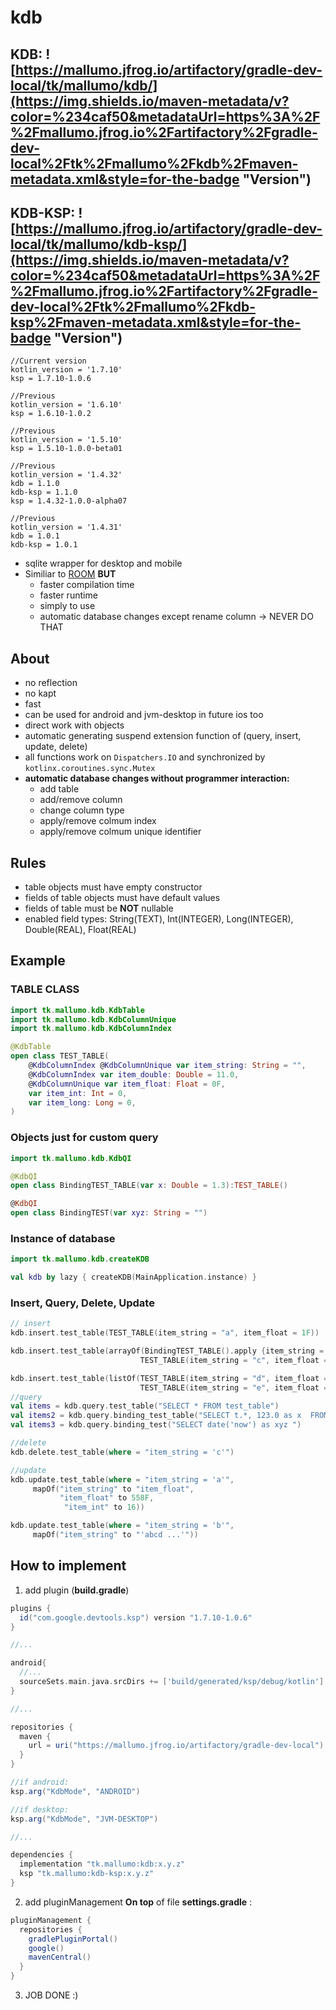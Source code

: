 # kdb

## KDB: ![https://mallumo.jfrog.io/artifactory/gradle-dev-local/tk/mallumo/kdb/](https://img.shields.io/maven-metadata/v?color=%234caf50&metadataUrl=https%3A%2F%2Fmallumo.jfrog.io%2Fartifactory%2Fgradle-dev-local%2Ftk%2Fmallumo%2Fkdb%2Fmaven-metadata.xml&style=for-the-badge "Version")

## KDB-KSP: ![https://mallumo.jfrog.io/artifactory/gradle-dev-local/tk/mallumo/kdb-ksp/](https://img.shields.io/maven-metadata/v?color=%234caf50&metadataUrl=https%3A%2F%2Fmallumo.jfrog.io%2Fartifactory%2Fgradle-dev-local%2Ftk%2Fmallumo%2Fkdb-ksp%2Fmaven-metadata.xml&style=for-the-badge "Version")

```
//Current version
kotlin_version = '1.7.10'
ksp = 1.7.10-1.0.6

//Previous
kotlin_version = '1.6.10'
ksp = 1.6.10-1.0.2

//Previous
kotlin_version = '1.5.10'
ksp = 1.5.10-1.0.0-beta01

//Previous
kotlin_version = '1.4.32'
kdb = 1.1.0
kdb-ksp = 1.1.0
ksp = 1.4.32-1.0.0-alpha07

//Previous
kotlin_version = '1.4.31'
kdb = 1.0.1
kdb-ksp = 1.0.1
```

* sqlite wrapper for desktop and mobile
* Similiar to [ROOM](https://developer.android.com/jetpack/androidx/releases/room?hl=en) **BUT**
  * faster compilation time
  * faster runtime
  * simply to use
  * automatic database changes except rename column -> NEVER DO THAT

## About
* no reflection
* no kapt
* fast
* can be used for android and jvm-desktop in future ios too
* direct work with objects
* automatic generating suspend extension function of (query, insert, update, delete)
* all functions work on ``Dispatchers.IO`` and synchronized by ``kotlinx.coroutines.sync.Mutex``
* **automatic database changes without programmer interaction:**
  * add table
  * add/remove column
  * change column type
  * apply/remove colmum index
  * apply/remove colmum unique identifier

## Rules
* table objects must have empty constructor
* fields of table objects must have default values
* fields of table must be **NOT** nullable
* enabled field types: String(TEXT), Int(INTEGER), Long(INTEGER), Double(REAL), Float(REAL)

## Example

### TABLE CLASS
```kotlin
import tk.mallumo.kdb.KdbTable
import tk.mallumo.kdb.KdbColumnUnique
import tk.mallumo.kdb.KdbColumnIndex

@KdbTable
open class TEST_TABLE(
    @KdbColumnIndex @KdbColumnUnique var item_string: String = "",
    @KdbColumnIndex var item_double: Double = 11.0,
    @KdbColumnUnique var item_float: Float = 0F,
    var item_int: Int = 0,
    var item_long: Long = 0,
)
```

### Objects just for custom query
```kotlin
import tk.mallumo.kdb.KdbQI

@KdbQI
open class BindingTEST_TABLE(var x: Double = 1.3):TEST_TABLE()

@KdbQI
open class BindingTEST(var xyz: String = "")
```

### Instance of database
```kotlin
import tk.mallumo.kdb.createKDB

val kdb by lazy { createKDB(MainApplication.instance) }
```

### Insert, Query, Delete, Update
```kotlin
// insert
kdb.insert.test_table(TEST_TABLE(item_string = "a", item_float = 1F))

kdb.insert.test_table(arrayOf(BindingTEST_TABLE().apply {item_string = "b"; item_float = 2F },
                             TEST_TABLE(item_string = "c", item_float = 3F)))

kdb.insert.test_table(listOf(TEST_TABLE(item_string = "d", item_float = 4F),
                             TEST_TABLE(item_string = "e", item_float = 5F)))
//query
val items = kdb.query.test_table("SELECT * FROM test_table")
val items2 = kdb.query.binding_test_table("SELECT t.*, 123.0 as x  FROM test_table t ")
val items3 = kdb.query.binding_test("SELECT date('now') as xyz ")

//delete
kdb.delete.test_table(where = "item_string = 'c'")

//update
kdb.update.test_table(where = "item_string = 'a'",
     mapOf("item_string" to "item_float",
           "item_float" to 558F,
            "item_int" to 16))

kdb.update.test_table(where = "item_string = 'b'",
     mapOf("item_string" to "'abcd ...'"))
```

## How to implement

1. add plugin (**build.gradle**)

```groovy
plugins {
  id("com.google.devtools.ksp") version "1.7.10-1.0.6"
}

//...

android{
  //...
  sourceSets.main.java.srcDirs += ['build/generated/ksp/debug/kotlin']
}

//...

repositories {
  maven {
    url = uri("https://mallumo.jfrog.io/artifactory/gradle-dev-local")
  }
}

//if android:
ksp.arg("KdbMode", "ANDROID")

//if desktop:
ksp.arg("KdbMode", "JVM-DESKTOP")

//...

dependencies {
  implementation "tk.mallumo:kdb:x.y.z"
  ksp "tk.mallumo:kdb-ksp:x.y.z"
}
```

2. add pluginManagement **On top** of file **settings.gradle** :
```groovy
pluginManagement {
  repositories {
    gradlePluginPortal()
    google()
    mavenCentral()
  }
}
```

3. JOB DONE :)